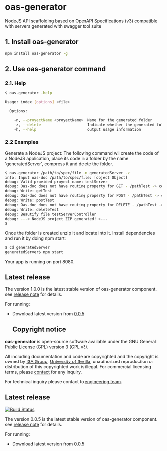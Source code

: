 # oas-generator

NodeJS API scaffolding based on OpenAPI Specifications (v3) compatible with servers generated with swagger tool suite

## 1\. Install oas-generator

```bash
npm install oas-generator -g
```

## 2\. Use oas-generator command

### 2.1\. Help

```bash
$ oas-generator -help

Usage: index [options] <file>

  Options:

    -n, --proyectName <proyectName>  Name for the generated folder
    -z, --delete                     Indicate whether the generated folder must be deleted after compression
    -h, --help                       output usage information
```

### 2.2 Examples

Generate a NodeJS project: The following command wil create the code of a NodeJS application, place its code in a folder by the name 'generatedServer', compress it and delete the folder.

```bash
$ oas-generator /path/to/spec/file -n generatedServer -z
info: Input oas-doc /path/to/spec/file: [object Object]
debug: Valid provided proyect name: testServer
debug: Oas-doc does not have routing property for GET - /pathTest -> controller name autogenerated: testServerController
debug: Write: getTest
debug: Oas-doc does not have routing property for POST - /pathTest -> controller name autogenerated: testServerController
debug: Write: postTest
debug: Oas-doc does not have routing property for DELETE - /pathTest -> controller name autogenerated: testServerController
debug: Write: deleteTest
debug: Beautify file testServerController
debug: ---< NodeJS project ZIP generated! >---
$
```

Once the folder is created unzip it and locate into it. Install dependencies and run it by doing npm start:

```bash
$ cd generatedServer
generatedServer$ npm start
```

Your app is running on port 8080.

## Latest release

The version 1.0.0 is the latest stable version of oas-generator component. see [release note](https://github.com/isa-group/oas-generator/releases/tag/1.0.0) for details.

For running:

- Download latest version from [0.0.5](https://github.com/isa-group/oas-generator/releases/tag/0.0.5)

  ## Copyright notice

**oas-generator** is open-source software available under the GNU General Public License (GPL) version 3 (GPL v3).

All including documentation and code are copyrighted and the copyright is owned by [ISA Group](http://www.isa.us.es), [University of Sevilla](http://www.us.es), unauthorized reproduction or distribution of this copyrighted work is illegal. For commercial licensing terms, please [contact](./extra/contact.md) for any inquiry.

For technical inquiry please contact to [engineering team](./extra/about.md).

## Latest release

[![Build Status](https://travis-ci.org/isa-group/oas-generator.svg?branch=master)](https://travis-ci.org/http://github.com/isa-group/oas-generator)

The version 0.0.5 is the latest stable version of oas-generator component. see [release note](http://github.com/isa-group/oas-generator/releases/tag/0.0.5) for details.

For running:

- Download latest version from [0.0.5](http://github.com/isa-group/oas-generator/releases/tag/0.0.5)
